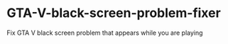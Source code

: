 # GTA-V-black-screen-problem-fixer

Fix GTA V black screen problem that appears while you are playing
